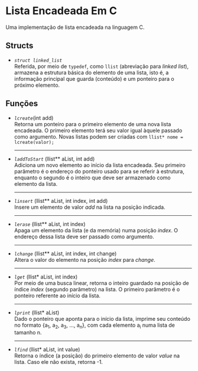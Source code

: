 <h1> Lista Encadeada Em C</h1>
Uma implementação de lista encadeada na linguagem C.

<h2>Structs</h2>
<ul>
<li><i><code>struct linked_list</code></i></li>
Referida, por meio de <code>typedef</code>, como <code>llist</code> (abreviação para <i>linked list</i>), armazena a estrutura básica do elemento de uma lista, isto é, a informação principal que guarda (conteúdo) e um ponteiro para o próximo elemento.
</ul>

<h2>Funções</h2>
<ul>
<li><i><code>lcreate</code></i>(int add)</li>
Retorna um ponteiro para o primeiro elemento de uma nova lista encadeada. O primeiro elemento terá seu valor igual àquele passado como argumento. Novas listas podem ser criadas com <code>llist* nome = lcreate(valor);</code> 
<hr/>

<li><i><code>laddToStart</code></i> (llist** aList, int add)</code></li>
Adiciona um novo elemento ao início da lista encadeada. Seu primeiro parâmetro é o endereço do ponteiro usado para se referir à estrutura, enquanto o segundo é o inteiro que deve ser armazenado como elemento da lista. 
<hr/>

<li><i><code>linsert</code></i> (llist** aList, int index, int add)</code></li>
Insere um elemento de valor <i>add</i> na lista na posição indicada. 
<hr/>

<li><i><code>lerase</code></i> (llist** aList, int index)</code></li>
Apaga um elemento da lista (e da memória) numa posição <i>index</i>. O endereço dessa lista deve ser passado como argumento.
<hr/>

<li><i><code>lchange</code></i> (llist** aList, int index, int change)</code></li>
Altera o valor do elemento na posição <i>index</i> para <i>change</i>.
<hr/>

<li><i><code>lget</code></i> (llist* aList, int index)</code></li>
Por meio de uma busca linear, retorna o inteiro guardado na posição de índice <i>index</i> (segundo parâmetro) na lista. O primeiro parâmetro é o ponteiro referente ao início da lista. 
<hr/>

<li><i><code>lprint</code></i> (llist* aList)</code></li>
Dado o ponteiro que aponta para o início da lista, imprime seu conteúdo no formato {a<sub>1</sub>, a<sub>2</sub>, a<sub>3</sub>, ..., a<sub>n</sub>}, com cada elemento a<sub>i</sub> numa lista de tamanho n.
<hr/>

<li><i><code>lfind</code></i> (llist* aList, int value)</code></li>
Retorna o índice (a posição) do primeiro elemento de valor <i>value</i> na lista. Caso ele não exista, retorna -1.

</ul>
